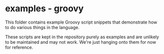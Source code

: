 examples - groovy
=================
This folder contains example Groovy script snippets that demonstrate
how to do various things in the language.

These scripts are kept in the repository purely as examples and are
unlikely to be maintained and may not work.  We're just hanging onto
them for now for reference.

